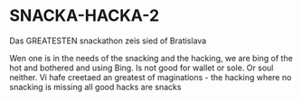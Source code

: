 SNACKA-HACKA-2
==============

Das GREATESTEN snackathon zeis sied of Bratislava

Wen one is in the needs of the snacking and the hacking, we are bing of the hot and bothered and using Bing.  Is not good for wallet or sole.  Or soul neither.  Vi hafe creetaed an greatest of maginations - the hacking where no snacking is missing all good hacks are snacks
